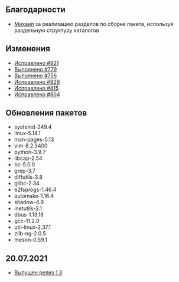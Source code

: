 <!-- ## Обновления пакетов
## Изменения
## Благодарности -->

## Благодарности

- [Михаил](https://github.com/Linuxoid85) за реализацию разделов по сборке пакета, используя раздельную структуру каталогов

## Изменения

- [Исправлено #821](https://github.com/Linux4Yourself/book/issues/821)
- [Выполнено #779](https://github.com/Linux4Yourself/book/issues/779)
- [Выполнено #756](https://github.com/Linux4Yourself/book/issues/756)
- [Исправлено #829](https://github.com/Linux4Yourself/book/issues/829)
- [Исправлено #815](https://github.com/Linux4Yourself/book/issues/815)
- [Исправлено #804](https://github.com/Linux4Yourself/book/issues/804)

## Обновления пакетов

- systemd-249.4
- linux-5.14.1
- man-pages-5.13
- vim-8.2.3400
- python-3.9.7
- libcap-2.54
- bc-5.0.0
- grep-3.7
- diffutils-3.8
- glibc-2.34
- e2fsprogs-1.46.4
- automake-1.16.4
- shadow-4.9
- inetutils-2.1
- dbus-1.13.18
- gcc-11.2.0
- util-linux-2.37.1
- zlib-ng-2.0.5
- meson-0.59.1

## 20.07.2021

- [Выпущен релиз 1.3](https://lx4u.ru/rel/1.3/#/)
